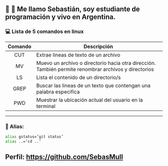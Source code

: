 ## 👋 👋 Me llamo Sebastián, soy estudiante de programación y vivo en Argentina.

### 💻 Lista de 5 comandos en linux
| Comando |                                         Descripción                                                  |
| :-----: | -----------------------------------------------------------------------------------------------------|
|   CUT   | Extrae lineas de texto de un archivo                                                                 |
|   MV    | Muevo un archivo o directorio hacia otra dirección. También permite renombrar archivos y directorios |
|   LS    | Lista el contenido de un directorio/s                                                                |
|  GREP   | Buscar las lineas de un texto que contengan una palabra especifica                                   |
|  PWD    | Muestrar la ubicación actual del usuario en la terminal                                              |

***

### 📘 Alias:

```zsh
alias gstatus=’git status’
alias ..=’cd ..’
```
## Perfil: https://github.com/SebasMull
